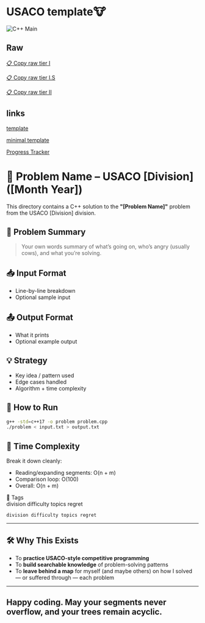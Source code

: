 # USACO template🐮
![C++ Main](https://img.shields.io/badge/-main-blue?logo=cplusplus&logoColor=white&label=C%2B%2B)

## Raw

[📋 Copy raw tier I](https://raw.githubusercontent.com/Quantum-Kayak/USACO-problems/main/05_extras/template.cpp)

[📋 Copy raw tier I.S](https://raw.githubusercontent.com/Quantum-Kayak/USACO-problems/main/05_extras/tierI.S.cpp)

[📋 Copy raw tier II](https://raw.githubusercontent.com/Quantum-Kayak/USACO-problems/main/05_extras/minimal.cpp)

## links

[template](https://github.com/Quantum-Kayak/USACO-problems/blob/main/05_extras/template.cpp)

[minimal template](https://github.com/Quantum-Kayak/USACO-problems/blob/main/05_extras/minimal.cpp)

[Progress Tracker](https://github.com/Quantum-Kayak/USACO-problems/blob/main/05_extras/list.md)

# 🐄 Problem Name – USACO [Division] ([Month Year])

This directory contains a C++ solution to the **"[Problem Name]"** problem from the USACO [Division] division.

## 📜 Problem Summary
> Your own words summary of what’s going on, who’s angry (usually cows), and what you’re solving.

## 📥 Input Format
- Line-by-line breakdown
- Optional sample input

## 📤 Output Format
- What it prints
- Optional example output

## 💡 Strategy
- Key idea / pattern used
- Edge cases handled
- Algorithm + time complexity

## 🚀 How to Run
```sh
g++ -std=c++17 -o problem problem.cpp
./problem < input.txt > output.txt
```
## 🧠 **Time Complexity**  
Break it down cleanly:

- Reading/expanding segments: O(n + m)  
- Comparison loop: O(100)  
- Overall: O(n + m)
  
🔖 Tags  
division difficulty topics regret

```
division difficulty topics regret
```

---

## 🛠 Why This Exists

- To **practice USACO-style competitive programming**  
- To **build searchable knowledge** of problem-solving patterns  
- To **leave behind a map** for myself (and maybe others) on how I solved — or suffered through — each problem  

---

Happy coding. May your segments never overflow, and your trees remain acyclic.  
---
